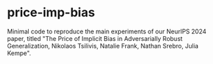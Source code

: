 # price-imp-bias

Minimal code to reproduce the main experiments of our NeurIPS 2024 paper, titled "The Price of Implicit Bias in Adversarially Robust Generalization, Nikolaos Tsilivis, Natalie Frank, Nathan Srebro, Julia Kempe".
